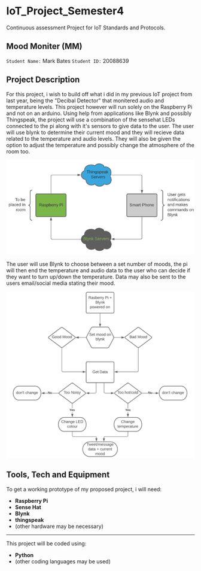 # IoT_Project_Semester4
Continuous assessment Project for IoT Standards and Protocols.

## Mood Moniter (MM)
`Student Name:` Mark Bates
`Student ID:` 20088639

## Project Description

For this project, i wish to build off what i did in my previous IoT project from last year, being the "Decibal Detector" that monitered audio and temperature levels. This project however will run solely on the Raspberry Pi and not on an arduino. Using help from applications like Blynk and possibly Thingspeak, the project will use a combination of the sensehat LEDs connected to the pi along with it's sensors to give data to the user. The user will use blynk to determine their current mood and they will recieve data related to the temperature and audio levels. They will also be given the option to adjust the temperature and possibly change the atmosphere of the room too.

![](images/MoodMeterFlowchart.png)

The user will use Blynk to choose between a set number of moods, the pi will then end the temperature and audio data to the user who can decide if they want to turn up/down the temperature. Data may also be sent to the users email/social media stating their mood.

![](images/MMchart2.png)

## Tools, Tech and Equipment
To get a working prototype of my proposed project, i will need:
- **Raspberry Pi**
- **Sense Hat**
- **Blynk**
- **thingspeak**
- (other hardware may be necessary)

---

This project will be coded using:
- **Python**
- (other coding languages may be used)
